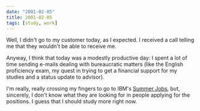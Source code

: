 ```yaml
---
date: "2001-02-05"
title: 2001-02-05
tags: [study, work]
---
```

Well, I didn't go to my customer today, as I expected. I received a
call telling me that they wouldn't be able to receive me.

Anyway, I think that today was a modestly productive day: I spent a
lot of time sending e-mails dealing with bureaucratic matters (like
the English proficiency exam, my quest in trying to get a financial
support for my studies and a status update to advisor).

I'm really, really crossing my fingers to go to IBM's
[Summer Jobs](http://www.research.ibm.com/summerjobs/), but,
sincerely, I don't know what they are looking for in people
applying for the positions. I guess that I should study more right
now.


